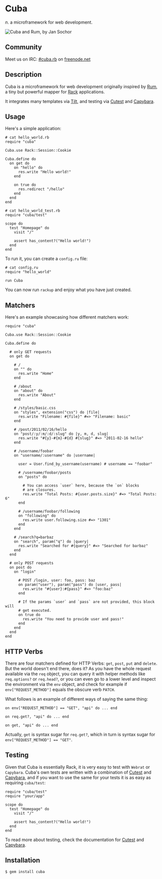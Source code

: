 Cuba
====

_n_. a microframework for web development.

![Cuba and Rum, by Jan Sochor](http://farm3.static.flickr.com/2619/4032103097_8324c6fecf.jpg)

Community
---------

Meet us on IRC: [#cuba.rb](irc://chat.freenode.net/#cuba.rb) on [freenode.net](http://freenode.net/)

Description
-----------

Cuba is a microframework for web development originally inspired by [Rum][rum],
a tiny but powerful mapper for [Rack][rack] applications.

It integrates many templates via [Tilt][tilt], and testing via
[Cutest][cutest] and [Capybara][capybara].

[rum]: http://github.com/chneukirchen/rum
[rack]: http://github.com/chneukirchen/rack
[tilt]: http://github.com/rtomayko/tilt
[cutest]: http://github.com/djanowski/cutest
[capybara]: http://github.com/jnicklas/capybara

Usage
-----

Here's a simple application:

    # cat hello_world.rb
    require "cuba"

    Cuba.use Rack::Session::Cookie

    Cuba.define do
      on get do
        on "hello" do
          res.write "Hello world!"
        end

        on true do
          res.redirect "/hello"
        end
      end
    end

    # cat hello_world_test.rb
    require "cuba/test"

    scope do
      test "Homepage" do
        visit "/"

        assert has_content?("Hello world!")
      end
    end

To run it, you can create a `config.ru` file:

    # cat config.ru
    require "hello_world"

    run Cuba

You can now run `rackup` and enjoy what you have just created.

Matchers
--------

Here's an example showcasing how different matchers work:

    require "cuba"

    Cuba.use Rack::Session::Cookie

    Cuba.define do

      # only GET requests
      on get do

        # /
        on "" do
          res.write "Home"
        end

        # /about
        on "about" do
          res.write "About"
        end

        # /styles/basic.css
        on "styles", extension("css") do |file|
          res.write "Filename: #{file}" #=> "Filename: basic"
        end

        # /post/2011/02/16/hello
        on "post/:y/:m/:d/:slug" do |y, m, d, slug|
          res.write "#{y}-#{m}-#{d} #{slug}" #=> "2011-02-16 hello"
        end

        # /username/foobar
        on "username/:username" do |username|

          user = User.find_by_username(username) # username == "foobar"

          # /username/foobar/posts
          on "posts" do

            # You can access `user` here, because the `on` blocks
            # are closures.
            res.write "Total Posts: #{user.posts.size}" #=> "Total Posts: 6"
          end

          # /username/foobar/following
          on "following" do
            res.write user.following.size #=> "1301"
          end
        end

        # /search?q=barbaz
        on "search", param("q") do |query|
          res.write "Searched for #{query}" #=> "Searched for barbaz"
        end
      end

      # only POST requests
      on post do
        on "login"

          # POST /login, user: foo, pass: baz
          on param("user"), param("pass") do |user, pass|
            res.write "#{user}:#{pass}" #=> "foo:baz"
          end

          # If the params `user` and `pass` are not provided, this block will
          # get executed.
          on true do
            res.write "You need to provide user and pass!"
          end
        end
      end
    end

HTTP Verbs
----------

There are four matchers defined for HTTP Verbs: `get`, `post`, `put` and
`delete`. But the world doesn't end there, does it? As you have the whole
request available via the `req` object, you can query it with helper methods
like `req.options?` or `req.head?`, or you can even go to a lower level
and inspect the environment via the `env` object, and check for example if
`env["REQUEST_METHOD"]` equals the obscure verb `PATCH`.

What follows is an example of different ways of saying the same thing:

    on env["REQUEST_METHOD"] == "GET", "api" do ... end

    on req.get?, "api" do ... end

    on get, "api" do ... end

Actually, `get` is syntax sugar for `req.get?`, which in turn is syntax sugar
for `env["REQUEST_METHOD"] == "GET"`.

Testing
-------

Given that Cuba is essentially Rack, it is very easy to test with `Webrat` or
`Capybara`. Cuba's own tests are written with a combination of [Cutest][cutest]
and [Capybara][capybara], and if you want to use the same for your tests it is
as easy as requiring `cuba/test`:

    require "cuba/test"
    require "your/app"

    scope do
      test "Homepage" do
        visit "/"

        assert has_content?("Hello world!")
      end
    end

To read more about testing, check the documentation for [Cutest][cutest] and
[Capybara][capybara].

Installation
------------

    $ gem install cuba
